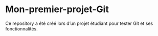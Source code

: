# Mon-premier-projet-Git

Ce repository a été créé lors d’un projet étudiant pour tester Git et ses fonctionnalités.
